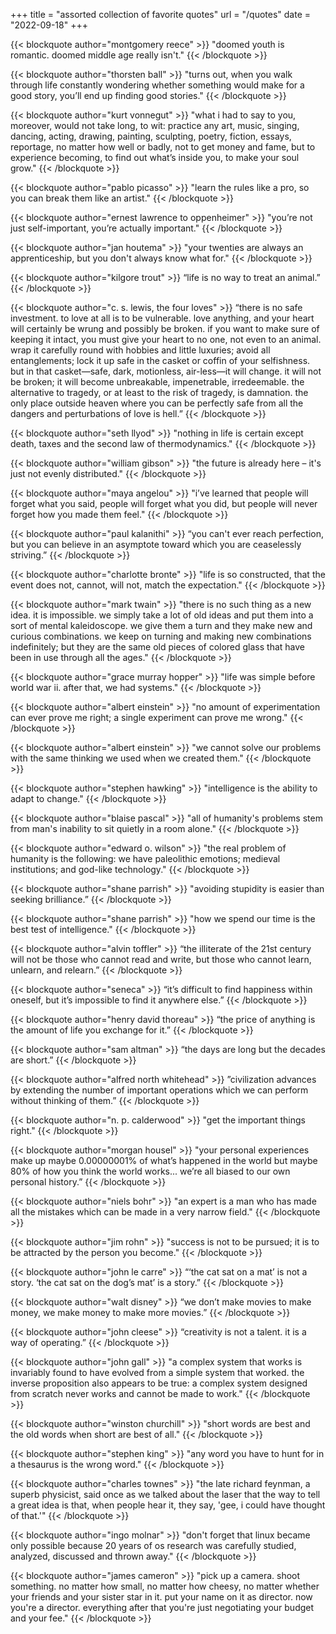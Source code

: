 +++
title = "assorted collection of favorite quotes"
url = "/quotes"
date = "2022-09-18"
+++

{{< blockquote author="montgomery reece" >}}
"doomed youth is romantic. doomed middle age really isn't." 
{{< /blockquote >}}

{{< blockquote author="thorsten ball" >}}
"turns out, when you walk through life constantly wondering whether something would make for a good story, you’ll end up finding good stories." 
{{< /blockquote >}}

{{< blockquote author="kurt vonnegut" >}}
"what i had to say to you, moreover, would not take long, to wit: practice any art, music, singing, dancing, acting, drawing, painting, sculpting, poetry, fiction, essays, reportage, no matter how well or badly, not to get money and fame, but to experience becoming, to find out what’s inside you, to make your soul grow." 
{{< /blockquote >}}

{{< blockquote author="pablo picasso" >}}
"learn the rules like a pro, so you can break them like an artist." 
{{< /blockquote >}}

{{< blockquote author="ernest lawrence to oppenheimer" >}}
"you’re not just self-important, you’re actually important." 
{{< /blockquote >}}

{{< blockquote author="jan houtema" >}}
"your twenties are always an apprenticeship, but you don't always know what for."
{{< /blockquote >}}

{{< blockquote author="kilgore trout" >}}
“life is no way to treat an animal.”
{{< /blockquote >}}

{{< blockquote author="c. s. lewis, the four loves" >}}
“there is no safe investment. to love at all is to be vulnerable. love anything, and your heart will certainly be wrung and possibly be broken. if you want to make sure of keeping it intact, you must give your heart to no one, not even to an animal. wrap it carefully round with hobbies and little luxuries; avoid all entanglements; lock it up safe in the casket or coffin of your selfishness. but in that casket—safe, dark, motionless, air-less—it will change. it will not be broken; it will become unbreakable, impenetrable, irredeemable. the alternative to tragedy, or at least to the risk of tragedy, is damnation. the only place outside heaven where you can be perfectly safe from all the dangers and perturbations of love is hell.”
{{< /blockquote >}}

{{< blockquote author="seth llyod" >}}
"nothing in life is certain except death, taxes and the second law of thermodynamics."
{{< /blockquote >}}

{{< blockquote author="william gibson" >}}
"the future is already here – it's just not evenly distributed."
{{< /blockquote >}}

{{< blockquote author="maya angelou" >}}
"i’ve learned that people will forget what you said, people will forget what you did, but people will never forget how you made them feel."
{{< /blockquote >}}

{{< blockquote author="paul kalanithi" >}}
“you can't ever reach perfection, but you can believe in an asymptote toward which you are ceaselessly striving.”
{{< /blockquote >}}

{{< blockquote author="charlotte bronte" >}}
"life is so constructed, that the event does not, cannot, will not, match the expectation." 
{{< /blockquote >}}

{{< blockquote author="mark twain" >}}
"there is no such thing as a new idea. it is impossible. we simply take a lot of old ideas and put them into a sort of mental kaleidoscope. we give them a turn and they make new and curious combinations. we keep on turning and making new combinations indefinitely; but they are the same old pieces of colored glass that have been in use through all the ages."
{{< /blockquote >}}

{{< blockquote author="grace murray hopper" >}}
"life was simple before world war ii. after that, we had systems."
{{< /blockquote >}}

{{< blockquote author="albert einstein" >}}
"no amount of experimentation can ever prove me right; a single experiment can prove me wrong."
{{< /blockquote >}}

{{< blockquote author="albert einstein" >}}
"we cannot solve our problems with the same thinking we used when we created them."
{{< /blockquote >}}

{{< blockquote author="stephen hawking" >}}
"intelligence is the ability to adapt to change."
{{< /blockquote >}}

{{< blockquote author="blaise pascal" >}}
"all of humanity's problems stem from man's inability to sit quietly in a room alone."
{{< /blockquote >}}

{{< blockquote author="edward o. wilson" >}}
"the real problem of humanity is the following: we have paleolithic emotions; medieval institutions; and god-like technology."
{{< /blockquote >}}

{{< blockquote author="shane parrish" >}}
"avoiding stupidity is easier than seeking brilliance.” 
{{< /blockquote >}}

{{< blockquote author="shane parrish" >}}
"how we spend our time is the best test of intelligence."
{{< /blockquote >}}

{{< blockquote author="alvin toffler" >}}
“the illiterate of the 21st century will not be those who cannot read and write, but those who cannot learn, unlearn, and relearn.”
{{< /blockquote >}}

{{< blockquote author="seneca" >}}
“it’s difficult to find happiness within oneself, but it’s impossible to find it anywhere else.”
{{< /blockquote >}}

{{< blockquote author="henry david thoreau" >}}
“the price of anything is the amount of life you exchange for it.”
{{< /blockquote >}}

{{< blockquote author="sam altman" >}}
“the days are long but the decades are short.”
{{< /blockquote >}}

{{< blockquote author="alfred north whitehead" >}}
”civilization advances by extending the number of important operations which we can perform without thinking of them.” 
{{< /blockquote >}}

{{< blockquote author="n. p. calderwood" >}}
"get the important things right."
{{< /blockquote >}}

{{< blockquote author="morgan housel" >}}
"your personal experiences make up maybe 0.00000001% of what’s happened in the world but maybe 80% of how you think the world works... we’re all biased to our own personal history.” 
{{< /blockquote >}}

{{< blockquote author="niels bohr" >}}
"an expert is a man who has made all the mistakes which can be made in a very narrow field." 
{{< /blockquote >}}

{{< blockquote author="jim rohn" >}}
"success is not to be pursued; it is to be attracted by the person you become."
{{< /blockquote >}}

{{< blockquote author="john le carre" >}}
“‘the cat sat on a mat’ is not a story. ‘the cat sat on the dog’s mat’ is a story.” 
{{< /blockquote >}}

{{< blockquote author="walt disney" >}}
“we don’t make movies to make money, we make money to make more movies.”
{{< /blockquote >}}

{{< blockquote author="john cleese" >}}
“creativity is not a talent. it is a way of operating.” 
{{< /blockquote >}}

{{< blockquote author="john gall" >}}
"a complex system that works is invariably found to have evolved from a simple system that worked. the inverse proposition also appears to be true: a complex system designed from scratch never works and cannot be made to work."
{{< /blockquote >}}

{{< blockquote author="winston churchill" >}}
"short words are best and the old words when short are best of all." 
{{< /blockquote >}}

{{< blockquote author="stephen king" >}}
"any word you have to hunt for in a thesaurus is the wrong word."
{{< /blockquote >}}

{{< blockquote author="charles townes" >}}
"the late richard feynman, a superb physicist, said once as we talked about the laser that the way to tell a great idea is that, when people hear it, they say, 'gee, i could have thought of that.'"
{{< /blockquote >}}

{{< blockquote author="ingo molnar" >}}
"don't forget that linux became only possible because 20 years of os research was carefully studied, analyzed, discussed and thrown away."
{{< /blockquote >}}

{{< blockquote author="james cameron" >}}
"pick up a camera. shoot something. no matter how small, no matter how cheesy, no matter whether your friends and your sister star in it. put your name on it as director. now you're a director. everything after that you're just negotiating your budget and your fee."
{{< /blockquote >}}
